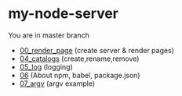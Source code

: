 # my-node-server

You are in master branch

- [00_render_page](https://github.com/teraaret/my-node-server/tree/00_render_page) (create server & render pages)
- [04_catalogs](https://github.com/teraaret/my-node-server/tree/04_catalogs) (create,rename,remove)
- [05_log](https://github.com/teraaret/my-node-server/tree/05_log) (logging)
- [06](https://github.com/teraaret/my-node-server/tree/06) (About npm, babel, package.json)
- [07_argv](https://github.com/teraaret/my-node-server/tree/07_argv) (argv example)